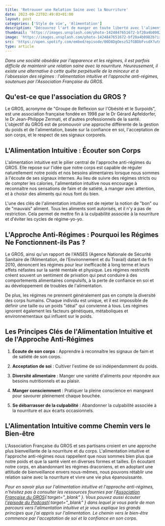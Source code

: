 ```yaml
---
title: 'Retrouver une Relation Saine avec la Nourriture'
date: 2023-09-22T02:49:03+01:00
layout: post
categories: ['Style de vie', 'Alimentation']
description: "Découvrez l'art de manger en toute liberté avec l'alimentation intuitive."
thumbnail: 'https://images.unsplash.com/photo-1424847651672-bf20a4b0982b?ixlib=rb-4.0.3&ixid=M3wxMjA3fDB8MHxwaG90by1wYWdlfHx8fGVufDB8fHx8fA%3D%3D&auto=format&fit=crop&w=2940&q=80'
image: 'https://images.unsplash.com/photo-1424847651672-bf20a4b0982b?ixlib=rb-4.0.3&ixid=M3wxMjA3fDB8MHxwaG90by1wYWdlfHx8fGVufDB8fHx8fA%3D%3D&auto=format&fit=crop&w=2940&q=80'
src: 'https://open.spotify.com/embed/episode/00D8DgOesz52fGBDbFvsdX?utm_source=generator'
type: article
---
```


_Dans une société obsédée par l'apparence et les régimes, il est parfois difficile de maintenir une relation saine avec la nourriture. Heureusement, il existe une alternative à cette quête perpétuelle de la minceur et à l'obsession des régimes : l'alimentation intuitive et l'approche anti-régimes, soutenues par l'Association Française du GROS._

## Qu'est-ce que l'association du GROS ?

Le GROS, acronyme de "Groupe de Réflexion sur l'Obésité et le Surpoids", est une association française fondée en 1998 par le Dr Gérard Apfeldorfer, le Dr Jean-Philippe Zermati, et d'autres professionnels de la santé. L'objectif du GROS est de promouvoir une approche différente de la gestion du poids et de l'alimentation, basée sur la confiance en soi, l'acceptation de son corps, et le respect de ses signaux corporels.

## L'Alimentation Intuitive : Écouter son Corps

L'alimentation intuitive est le pilier central de l'approche anti-régimes du GROS. Elle repose sur l'idée que notre corps est capable de réguler naturellement notre poids et nos besoins alimentaires lorsque nous sommes à l'écoute de ses signaux internes. Au lieu de suivre des régimes stricts ou de compter les calories, l'alimentation intuitive nous encourage à reconnaître nos sensations de faim et de satiété, à manger avec attention, et à choisir des aliments qui nous font du bien.

L'une des clés de l'alimentation intuitive est de rejeter la notion de "bon" ou de "mauvais" aliment. Tous les aliments sont autorisés, et il n'y a pas de restriction. Cela permet de mettre fin à la culpabilité associée à la nourriture et d'éviter les cycles de régime-yo-yo.

## L'Approche Anti-Régimes : Pourquoi les Régimes Ne Fonctionnent-ils Pas ?

Le GROS, ainsi qu'un rapport de l'ANSES  (Agence Nationale de Sécurité Sanitaire de l’Alimentation, de l’Environnement et du Travail) datant de fin 2010, dénoncent les régimes pour leur inefficacité à long terme et leurs effets néfastes sur la santé mentale et physique. Les régimes restrictifs créent souvent un sentiment de privation qui peut conduire à des comportements alimentaires compulsifs, à la perte de confiance en soi et au développement de troubles de l'alimentation.

De plus, les régimes ne prennent généralement pas en compte la diversité des corps humains. Chaque individu est unique, et il est impossible de définir une taille ou un poids "idéal" qui convienne à tous. Les régimes ignorent également les facteurs génétiques, métaboliques et environnementaux qui influent sur le poids.

## Les Principes Clés de l'Alimentation Intuitive et de l'Approche Anti-Régimes

1. **Écoute de son corps** : Apprendre à reconnaître les signaux de faim et de satiété de son corps.

2. **Acceptation de soi** : Cultiver l'estime de soi indépendamment du poids.

3. **Diversité alimentaire** : Manger une variété d'aliments pour répondre aux besoins nutritionnels et au plaisir.

4. **Manger consciemment** : Pratiquer la pleine conscience en mangeant pour savourer pleinement chaque bouchée.

5. **Se débarrasser de la culpabilité** : Abandonner la culpabilité associée à la nourriture et aux écarts occasionnels.

## L'Alimentation Intuitive comme Chemin vers le Bien-être

L'Association Française du GROS et ses partisans croient en une approche plus bienveillante de la nourriture et du corps. L'alimentation intuitive et l'approche anti-régimes nous rappellent que nous sommes bien plus que notre poids et que la santé vient en diverses formes et tailles. En écoutant notre corps, en abandonnant les régimes draconiens, et en adoptant une attitude de bienveillance envers nous-mêmes, nous pouvons rétablir une relation saine avec la nourriture et vivre une vie plus épanouissante.

_Pour en savoir plus sur l'alimentation intuitive et l'approche anti-régimes, n'hésitez pas à consulter les ressources fournies par l'[Association Française du GROS](https://www.gros.org/){:target="\_blank" }. Vous pouvez aussi écouter [l'épisode du Podcast](https://open.spotify.com/episode/2yhDwoWaGxqpRwWd7vh3fB?si=c213571fe6bd4f4c){:target="\_blank" } dans lequel je vous parle de mon parcours vers l'alimentation intuitive et je vous explique les grands principes que j'ai appris sur l'alimentation. Le chemin vers le bien-être commence par l'acceptation de soi et la confiance en son corps._
